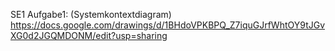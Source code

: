 SE1
Aufgabe1: (Systemkontextdiagram) 
              https://docs.google.com/drawings/d/1BHdoVPKBPQ_Z7iquGJrfWhtOY9tJGvXG0d2JGQMDONM/edit?usp=sharing
